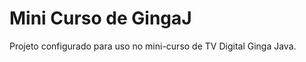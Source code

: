 Mini Curso de GingaJ
===============

Projeto configurado para uso no mini-curso de TV Digital Ginga Java.
